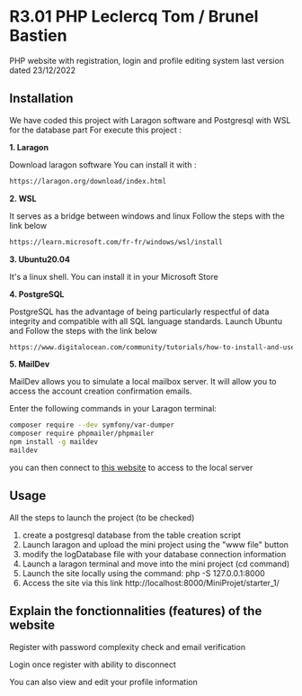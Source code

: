 # R3.01 PHP Leclercq Tom / Brunel Bastien

PHP website with registration, login and profile editing system
last version dated 23/12/2022

## Installation

We have coded this project with Laragon software and Postgresql with WSL for the database part
For execute this project :

 **1. Laragon**

Download laragon software
You can install it with :

```bash
https://laragon.org/download/index.html
```

 **2. WSL**

It serves as a bridge between windows and linux
Follow the steps with the link below

```bash
https://learn.microsoft.com/fr-fr/windows/wsl/install
```

 **3. Ubuntu20.04**

It's a linux shell.
You can install it in your Microsoft Store

**4. PostgreSQL**

PostgreSQL has the advantage of being particularly respectful of data integrity and compatible with all SQL language standards.
Launch Ubuntu and Follow the steps with the link below

```bash
https://www.digitalocean.com/community/tutorials/how-to-install-and-use-postgresql-on-ubuntu-20-04-fr
```

**5. MailDev**

MailDev allows you to simulate a local mailbox server. It will allow you to access the account creation confirmation emails.

Enter the following commands in your Laragon terminal:

```bash
composer require --dev symfony/var-dumper 
composer require phpmailer/phpmailer 
npm install -g maildev 
maildev
```

you can then connect to [this website](http://127.0.0.1:1080/#/) to access to the local server

## Usage

All the steps to launch the project (to be checked)



1. create a postgresql database from the table creation script
2. Launch laragon and upload the mini project using the "www file" button
3. modify the logDatabase file with your database connection information
4. Launch a laragon terminal and move into the mini project (cd command)
5. Launch the site locally using the command: php -S 127.0.0.1:8000
6. Access the site via this link http://localhost:8000/MiniProjet/starter_1/

## Explain the fonctionnalities (features) of the website

Register with password complexity check and email verification



Login once register with ability to disconnect



You can also view and edit your profile information
